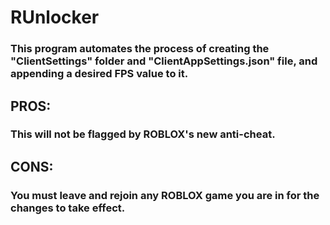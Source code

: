 # RUnlocker

### This program automates the process of creating the "ClientSettings" folder and "ClientAppSettings.json" file, and appending a desired FPS value to it.

## PROS:
### This will not be flagged by ROBLOX's new anti-cheat.

## CONS:
### You must leave and rejoin any ROBLOX game you are in for the changes to take effect.
